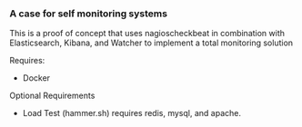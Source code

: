 ### A case for self monitoring systems

This is a proof of concept that uses nagioscheckbeat in combination with Elasticsearch, Kibana, and Watcher to implement a total monitoring solution

Requires:
- Docker

Optional Requirements
- Load Test (hammer.sh) requires redis, mysql, and apache.

